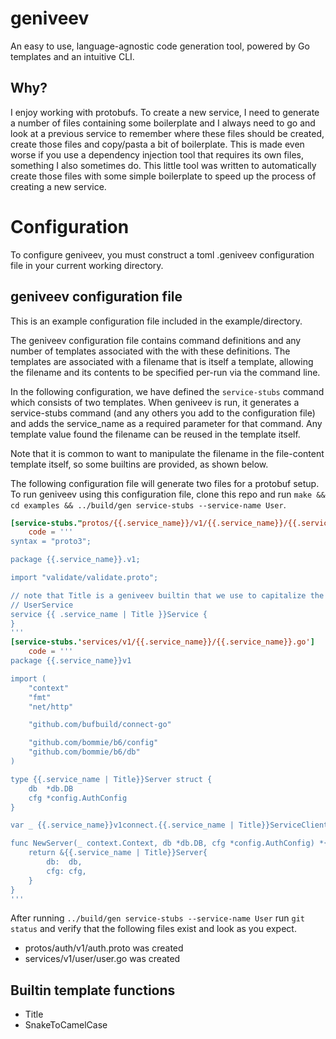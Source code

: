 # geniveev

An easy to use, language-agnostic code generation tool, powered by Go templates and an intuitive CLI.

## Why?

I enjoy working with protobufs. To create a new service, I need to generate a
number of files containing some boilerplate and I always need to go and look
at a previous service to remember where these files should be created, create those files
and copy/pasta a bit of boilerplate. This is made even worse if you use a dependency injection
tool that requires its own files, something I also sometimes do. This little tool was
written to automatically create those files with some simple boilerplate to speed up the
process of creating a new service.

# Configuration

To configure geniveev, you must construct a toml .geniveev configuration file in your
current working directory.

## geniveev configuration file

This is an example configuration file included in the example/directory.

The geniveev configuration file contains command definitions and any number of templates associated with the
with these definitions. The templates are associated with a filename that is itself a
template, allowing the filename and its contents to be specified per-run via the command
line.

In the following configuration, we have defined the `service-stubs` command which consists of two templates. When geniveev
is run, it generates a service-stubs command (and any others you add to the configuration
file) and adds the service_name as a required parameter for that command. Any template
value found the filename can be reused in the template itself.

Note that it is common to want to manipulate the filename in the file-content template itself, so some builtins are provided,
as shown below.

The following configuration file will generate two files for a protobuf setup. To run geniveev using this configuration file,
clone this repo and run `make && cd examples && ../build/gen service-stubs --service-name User`.

```toml
[service-stubs."protos/{{.service_name}}/v1/{{.service_name}}/{{.service_name}}.proto"]
    code = '''
syntax = "proto3";

package {{.service_name}}.v1;

import "validate/validate.proto";

// note that Title is a geniveev builtin that we use to capitalize the Name of the service, i.e.,
// UserService
service {{ .service_name | Title }}Service {
}
'''
[service-stubs.'services/v1/{{.service_name}}/{{.service_name}}.go']
    code = '''
package {{.service_name}}v1

import (
	"context"
	"fmt"
	"net/http"

	"github.com/bufbuild/connect-go"

	"github.com/bommie/b6/config"
	"github.com/bommie/b6/db"
)

type {{.service_name | Title}}Server struct {
	db  *db.DB
	cfg *config.AuthConfig
}

var _ {{.service_name}}v1connect.{{.service_name | Title}}ServiceClient = (*{{.service_name | Title }}Server)(nil)

func NewServer(_ context.Context, db *db.DB, cfg *config.AuthConfig) *{{.service_name | Title }}Server {
    return &{{.service_name | Title}}Server{
		db:  db,
		cfg: cfg,
	}
}
'''
```

After running `../build/gen service-stubs --service-name User` run `git status` and verify
that the following files exist and look as you expect.

- protos/auth/v1/auth.proto was created
- services/v1/user/user.go was created

## Builtin template functions

- Title
- SnakeToCamelCase
